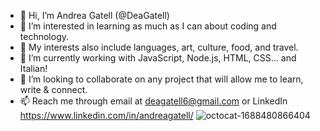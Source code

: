 - 👋 Hi, I’m Andrea Gatell (@DeaGatell)
- 👀 I’m interested in learning as much as I can about coding and technology. 
- 🔮 My interests also include languages, art, culture, food, and travel.
- 🌱 I’m currently working with JavaScript, Node.js, HTML, CSS... and Italian!
- 💞️ I’m looking to collaborate on any project that will allow me to learn, write & connect.
- 📫 Reach me through email at deagatell6@gmail.com or LinkedIn https://www.linkedin.com/in/andreagatell/ 
![octocat-1688480866404](https://github.com/DeaGatell/DeaGatell/assets/127211939/afed9e84-2a23-4991-85e3-2c4ca1758649)
